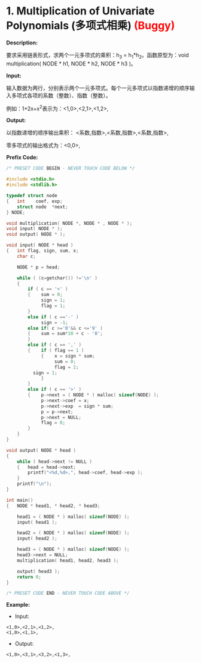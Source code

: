 # 1. Multiplication of Univariate Polynomials (多项式相乘) <font color=Red>(Buggy)</font>

**Description:**

要求采用链表形式，求两个一元多项式的乘积：h<sub>3</sub> = h<sub>1</sub>*h<sub>2</sub>。函数原型为：void multiplication( NODE * h1, NODE * h2, NODE * h3 )。

**Input:**

输入数据为两行，分别表示两个一元多项式。每个一元多项式以指数递增的顺序输入多项式各项的系数（整数）、指数（整数）。

例如：1+2x+x<sup>2</sup>表示为：<1,0>,<2,1>,<1,2>,

**Output:**

以指数递增的顺序输出乘积： <系数,指数>,<系数,指数>,<系数,指数>,

零多项式的输出格式为：<0,0>,

**Prefix Code:**

```C
/* PRESET CODE BEGIN - NEVER TOUCH CODE BELOW */

#include <stdio.h>
#include <stdlib.h>

typedef struct node
{   int    coef, exp;
    struct node  *next;
} NODE;

void multiplication( NODE *, NODE * , NODE * );
void input( NODE * );
void output( NODE * );

void input( NODE * head )
{   int flag, sign, sum, x;
	char c;

    NODE * p = head;

	while ( (c=getchar()) !='\n' )
	{
		if ( c == '<' )
	    {    sum = 0;
	         sign = 1;
	         flag = 1;
        }
		else if ( c =='-' )
             sign = -1;
		else if( c >='0'&& c <='9' )
		{    sum = sum*10 + c - '0';
        }
		else if ( c == ',' )
        {    if ( flag == 1 )
             {    x = sign * sum;
                  sum = 0;
                  flag = 2;
		  sign = 1;
             }
        }
		else if ( c == '>' )
        {    p->next = ( NODE * ) malloc( sizeof(NODE) );
             p->next->coef = x;
             p->next->exp  = sign * sum;
             p = p->next;
             p->next = NULL;
             flag = 0;
        }
    }
}

void output( NODE * head )
{
    while ( head->next != NULL )
    {   head = head->next;
        printf("<%d,%d>,", head->coef, head->exp );
    }
    printf("\n");
}

int main()
{   NODE * head1, * head2, * head3;

    head1 = ( NODE * ) malloc( sizeof(NODE) );
    input( head1 );

    head2 = ( NODE * ) malloc( sizeof(NODE) );
    input( head2 );

    head3 = ( NODE * ) malloc( sizeof(NODE) );
    head3->next = NULL;
    multiplication( head1, head2, head3 );

	output( head3 );
	return 0;
}

/* PRESET CODE END - NEVER TOUCH CODE ABOVE */
```

**Example:**

- Input:

```
<1,0>,<2,1>,<1,2>,
<1,0>,<1,1>,
```

- Output:

```
<1,0>,<3,1>,<3,2>,<1,3>,
```

